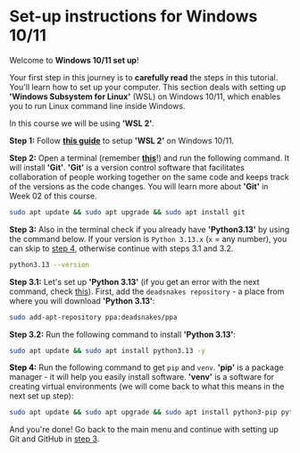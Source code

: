 # Set-up instructions for Windows 10/11

Welcome to **Windows 10/11 set up**!

Your first step in this journey is to **carefully read** the steps in this tutorial. You'll learn how to set up your computer. This section deals with setting up **'Windows Subsystem for Linux'** (WSL) on Windows 10/11, which enables you to run Linux command line inside Windows.

In this course we will be using **'WSL 2'**.

**Step 1:** Follow **[this guide](docs/guides/WSL2_Installation_Guide_for_Windows_10.md#windows-subsystem-for-linux-installation-guide-for-windows-10)** to setup **'WSL 2'** on Windows 10/11.

**<span id="step-2"></span>Step 2:** Open a terminal (remember **[this](docs/guides/WSL2_Installation_Guide_for_Windows_10.md#7-opening-the-wsl-terminal)**!) and run the following command. It will install **'Git'**. **'Git'** is a version control software that facilitates collaboration of people working together on the same code and keeps track of the versions as the code changes. You will learn more about **'Git'** in Week 02 of this course.

```bash
sudo apt update && sudo apt upgrade && sudo apt install git
```

**Step 3:** Also in the terminal check if you already have **'Python3.13'** by using the command below. If your version is `Python 3.13.x` (`x` = any number), you can skip to [step 4](#step-4), otherwise continue with steps 3.1 and 3.2.

```bash
python3.13 --version
```

**Step 3.1:** Let's set up **'Python 3.13'** (if you get an error with the next command, check [this](troubleshooting.md#6-when-setting-up-python-38-i-get-an-error)). First, add the `deadsnakes repository` - a place from where you will download **'Python 3.13'**:

```bash
sudo add-apt-repository ppa:deadsnakes/ppa
```

**Step 3.2:** Run the following command to install **'Python 3.13'**:

```bash
sudo apt update && sudo apt install python3.13 -y
```

**<a id="step-4" style="color: black;">Step 4:</a>** Run the following command to get `pip` and `venv`. **'pip'** is a package manager - it will help you easily install software. **'venv'** is a software for creating virtual environments (we will come back to what this means in the next set up step):

```bash
sudo apt update && sudo apt upgrade && sudo apt install python3-pip python3.13-venv -y
```

And you're done! Go back to the main menu and continue with setting up Git and GitHub in [step 3](README.md#3-setup-git-and-gitHub_).
